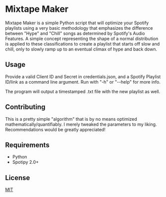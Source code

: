 # Mixtape Maker

Mixtape Maker is a simple Python script that will optimize your Spotify playlists using a very basic methodology that emphasizes the difference between "Hype" and "Chill" songs as determined by Spotify's Audio Features. A simple concept representing the shape of a normal distribution is applied to these classifications to create a playlist that starts off slow and chill, only to slowly ramp up to an eventual climax of hype and back down.

## Usage

Provide a valid Client ID and Secret in credentials.json, and a Spotify Playlist ID/link as a command line argument. Run with "-h" or "--help" for more info.

The program will output a timestamped .txt file with the new playlist as well.

## Contributing
This is a pretty simple "algorithm" that is by no means optimized mathematically/quantifiably. I merely tweaked the parameters to my liking. Recommendations would be greatly appreciated!

## Requirements
* Python
* Spotipy 2.0+

## License
[MIT](https://choosealicense.com/licenses/mit/)
